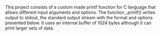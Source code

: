 This project consists of a custom made printf function for C language that allows different input arguments and options. The function _printf() writes output to stdout, the standard output stream with the format and options presented below. It uses an internal buffer of 1024 bytes although it can print larger sets of data.

